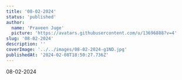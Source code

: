 ```yaml
---
title: '08-02-2024'
status: 'published'
author:
  name: 'Praveen Juge'
  picture: 'https://avatars.githubusercontent.com/u/13696888?v=4'
slug: '08-02-2024'
description: ''
coverImage: '../../images/08-02-2024-g1ND.jpg'
publishedAt: '2024-02-08T18:50:27.736Z'
---
```


08-02-2024